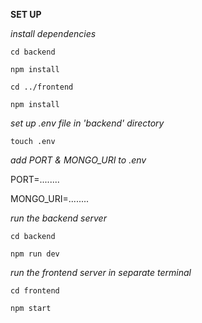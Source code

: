 **SET UP**

*install dependencies*

````cd backend````

````npm install````

````cd ../frontend````

````npm install````

*set up .env file in 'backend' directory*

````touch .env ````

*add PORT & MONGO_URI to .env*

PORT=....<replace>....

MONGO_URI=....<replace>....

*run the backend server*

````cd backend````

````npm run dev````

*run the frontend server in separate terminal*

````cd frontend````

````npm start````